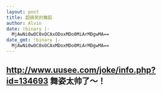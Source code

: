 ```yaml
---
layout: post
title: 超搞笑的舞蹈
author: Alvin
date: !binary |-
  MjAwNi0wOC0xOCAxODoxMDo0MiArMDgwMA==
date_gmt: !binary |-
  MjAwNi0wOC0xOCAxMDoxMDo0MiArMDgwMA==
---
```

http://www.uusee.com/joke/info.php?id=134693
舞姿太帅了～！
-----
